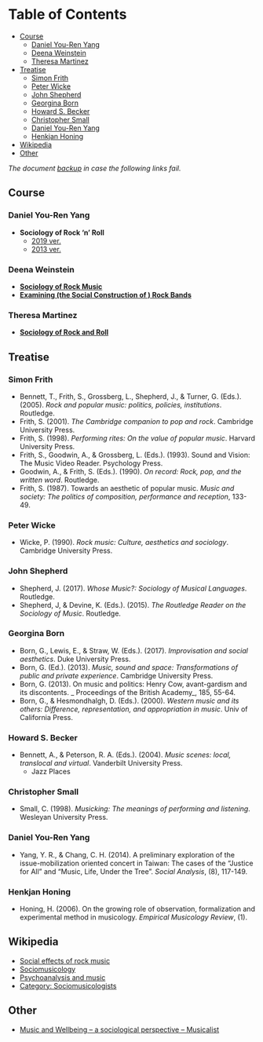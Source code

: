 Table of Contents
=================

- [Course](#course)
	- [Daniel You-Ren Yang](#daniel-you-ren-yang)
	- [Deena Weinstein](#deena-weinstein)
	- [Theresa Martinez](#theresa-martinez)
- [Treatise](#treatise)
	- [Simon Frith](#simon-frith)
	- [Peter Wicke](#peter-wicke)
	- [John Shepherd](#john-shepherd)
	- [Georgina Born](#georgina-born)
	- [Howard S. Becker](#howard-s-becker)	
	- [Christopher Small](#christopher-small)	
	- [Daniel You-Ren Yang](#daniel-you-ren-yang)	
	- [Henkjan Honing](#henkjan-honing)	
- [Wikipedia](#wikipedia)
- [Other](#other)

_The document [backup](https://github.com/DeSociologue/A-Very-Short-List-of-Rock-Music-Sociology/tree/master/Files) in case the following links fail._

## Course
### Daniel You-Ren Yang
- **Sociology of Rock ‘n’ Roll**
	- [2019 ver.](http://teacher.thu.edu.tw/102/teac2_desc/outline4/print_outline.php?setyear=108&setterm=1&curr_code=3193&ss_sysid=otr) 
	- [2013 ver.](https://soc.thu.edu.tw/courses/u101-2.files/5053.pdf)

### Deena Weinstein
- **[Sociology of Rock Music](https://condor.depaul.edu/~dweinste/rock/)**
- **[Examining (the Social Construction of ) Rock Bands](https://condor.depaul.edu/~dweinste/rockbands/)**

### Theresa Martinez
- **[Sociology of Rock and Roll](https://soc.utah.edu/courses1/syllabi/spring-2013/martinez-3041-001-soc-of-rock-and-roll-Sp13-web.pdf)**

## Treatise
### Simon Frith
- Bennett, T., Frith, S., Grossberg, L., Shepherd, J., & Turner, G. (Eds.). (2005). _Rock and popular music: politics, policies, institutions_. Routledge. 
- Frith, S. (2001). _The Cambridge companion to pop and rock_. Cambridge University Press.
- Frith, S. (1998). _Performing rites: On the value of popular music_. Harvard University Press.
- Frith, S., Goodwin, A., & Grossberg, L. (Eds.). (1993). Sound and Vision: The Music Video Reader. Psychology Press.
- Goodwin, A., & Frith, S. (Eds.). (1990). _On record: Rock, pop, and the written word_. Routledge. 
- Frith, S. (1987). Towards an aesthetic of popular music. _Music and society: The politics of composition, performance and reception_, 133-49. 

### Peter Wicke
- Wicke, P. (1990). _Rock music: Culture, aesthetics and sociology_. Cambridge University Press. 

### John Shepherd
- Shepherd, J. (2017). _Whose Music?: Sociology of Musical Languages_. Routledge.
- Shepherd, J, & Devine, K. (Eds.). (2015). _The Routledge Reader on the Sociology of Music_. Routledge.

### Georgina Born
- Born, G., Lewis, E., & Straw, W. (Eds.). (2017). _Improvisation and social aesthetics_. Duke University Press.
- Born, G. (Ed.). (2013). _Music, sound and space: Transformations of public and private experience_. Cambridge University Press. 
- Born, G. (2013). On music and politics: Henry Cow, avant-gardism and its discontents. _ Proceedings of the British Academy_, 185, 55-64. 
- Born, G., & Hesmondhalgh, D. (Eds.). (2000). _Western music and its others: Difference, representation, and appropriation in music_. Univ of California Press. 

### Howard S. Becker
- Bennett, A., & Peterson, R. A. (Eds.). (2004). _Music scenes: local, translocal and virtual_. Vanderbilt University Press.
	- Jazz Places 

### Christopher Small
- Small, C. (1998). _Musicking: The meanings of performing and listening_. Wesleyan University Press. 

### Daniel You-Ren Yang
- Yang, Y. R., & Chang, C. H. (2014). A preliminary exploration of the issue-mobilization oriented concert in Taiwan: The cases of the “Justice for All” and “Music, Life, Under the Tree”. _Social Analysis_, (8), 117-149.

### Henkjan Honing
- Honing, H. (2006). On the growing role of observation, formalization and experimental method in musicology. _Empirical Musicology Review_, (1).

## Wikipedia
- [Social effects of rock music](https://en.wikipedia.org/wiki/Social_effects_of_rock_music)
- [Sociomusicology](https://en.wikipedia.org/wiki/Sociomusicology)
- [Psychoanalysis and music](https://en.wikipedia.org/wiki/Psychoanalysis_and_music)
- [Category: Sociomusicologists](https://en.wikipedia.org/wiki/Category:Sociomusicologists)

## Other
- [Music and Wellbeing – a sociological perspective – Musicalist](https://musicalist.hypotheses.org/428)
